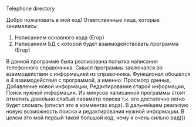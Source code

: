 Telephone directory

Добро пожаловать в мой код!
Ответственные лица, которые занимались:
1.	Написанием основного кода (Егор)
2.	Написанием БД с которой будет взаимодействовать программа (Егор)

В данной программе была реализована попытка написания телефонного справочника. Смысл программы заключался во взаимодействии с информацией из справочника. Функционал обошелся в 4 взаимодействия с программой, а именно: Просмотр данных, Добавление новой информации, Редактирование старой информации, Поиск нужной информации. Из минусов написанной программы стоит отметить довольно слабый параметр поиска т.к. его достаточно легко будет сломать (описал это в комментах кода). В дальнейшем реализую новую возможность поиска и редактирования нужной информации. В целом это мой первый такой большой код, чему я очень сильно рад)))
